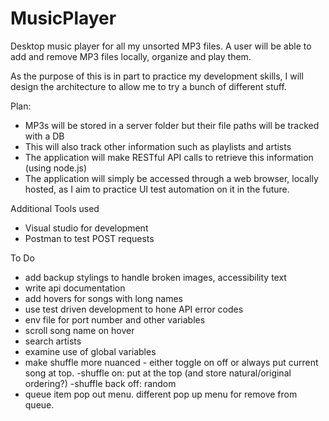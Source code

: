 # MusicPlayer
Desktop music player for all my unsorted MP3 files. A user will be able to add and remove MP3 files locally, organize and play them.

As the purpose of this is in part to practice my development skills, I will design the architecture to allow me to try a bunch of different stuff.

Plan:
- MP3s will be stored in a server folder but their file paths will be tracked with a DB 
- This will also track other information such as playlists and artists
- The application will make RESTful API calls to retrieve this information (using node.js)
- The application will simply be accessed through a web browser, locally hosted, as I aim to practice UI test automation on it in the future.


Additional Tools used
- Visual studio for development
- Postman to test POST requests

To Do
- add backup stylings to handle broken images, accessibility text
- write api documentation
- add hovers for songs with long names
- use test driven development to hone API error codes
- env file for port number and other variables
- scroll song name on hover
- search artists
- examine use of global variables
- make shuffle more nuanced - either toggle on off or always put current song at top.
        -shuffle on: put at the top (and store natural/original ordering?)
        -shuffle back off: random
- queue item pop out menu. different pop up menu for remove from queue.